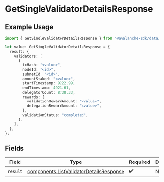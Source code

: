 # GetSingleValidatorDetailsResponse

## Example Usage

```typescript
import { GetSingleValidatorDetailsResponse } from "@avalanche-sdk/data/models/operations";

let value: GetSingleValidatorDetailsResponse = {
  result: {
    validators: [
      {
        txHash: "<value>",
        nodeId: "<id>",
        subnetId: "<id>",
        amountStaked: "<value>",
        startTimestamp: 9222.99,
        endTimestamp: 4923.61,
        delegatorCount: 8738.33,
        rewards: {
          validationRewardAmount: "<value>",
          delegationRewardAmount: "<value>",
        },
        validationStatus: "completed",
      },
    ],
  },
};
```

## Fields

| Field                                                                                              | Type                                                                                               | Required                                                                                           | Description                                                                                        |
| -------------------------------------------------------------------------------------------------- | -------------------------------------------------------------------------------------------------- | -------------------------------------------------------------------------------------------------- | -------------------------------------------------------------------------------------------------- |
| `result`                                                                                           | [components.ListValidatorDetailsResponse](../../models/components/listvalidatordetailsresponse.md) | :heavy_check_mark:                                                                                 | N/A                                                                                                |